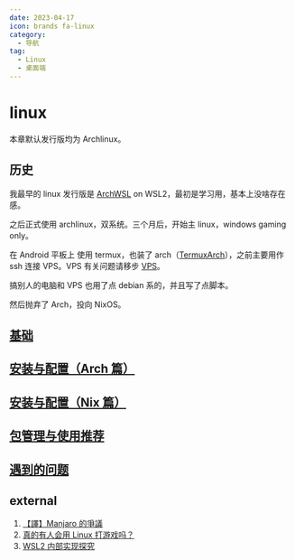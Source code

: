 ```yaml
---
date: 2023-04-17
icon: brands fa-linux
category:
  - 导航
tag:
  - Linux
  - 桌面端
---
```


# linux

本章默认发行版均为 Archlinux。

## 历史

我最早的 linux 发行版是 [ArchWSL](https://github.com/yuk7/ArchWSL) on WSL2，最初是学习用，基本上没啥存在感。

之后正式使用 archlinux，双系统。三个月后，开始主 linux，windows gaming only。

在 Android 平板上 使用 termux，也装了 arch（[TermuxArch](https://github.com/TermuxArch/TermuxArch)），之前主要用作 ssh 连接 VPS。VPS 有关问题请移步 [VPS](../proxy/vps.md)。

搞别人的电脑和 VPS 也用了点 debian 系的，并且写了点脚本。

然后抛弃了 Arch，投向 NixOS。

## [基础](./basic.md)

## [安装与配置（Arch 篇）](./install_and_config.md)

## [安装与配置（Nix 篇）](./nix.md)

## [包管理与使用推荐](./package.md)

## [遇到的问题](./problem.md)

## external

1. [【譯】Manjaro 的爭議](https://blog.origincode.me/manjaro-controversies/)
2. [真的有人会用 Linux 打游戏吗？](https://sspai.com/post/89743)
3. [WSL2 内部实现探究](https://jia.je/os/2023/10/03/wsl2-internals)
